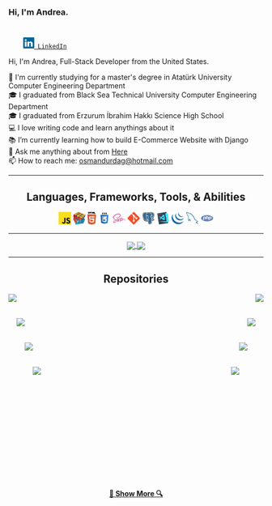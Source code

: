 
### Hi, I'm Andrea.

#####
  <code>
    <a href="https://www.linkedin.com/in/andreajasper/" title="LinkedIn Profile"><img width="22" src="https://github.com/andreajasper/andreajasper/blob/master/images/linkedin.svg"> LinkedIn</a></code>
  <!-- <code><a href="https://www.hackerrank.com/zumrudu_anka" title="HackerRank Profile"><img width="22" src="https://github.com/andreajasper/andreajasper/blob/master/images/hackerrank.png"> HackerRank</a></code>
  <code><a href="https://stackoverflow.com/users/12578260/osman-durdag" title="Stack Overflow Profile"><img width="22" src="https://github.com/andreajasper/andreajasper/blob/master/images/stackoverflow.svg"> Stack Overflow</a></code>
  <code><a href="https://www.instagram.com/osman__durdag/" title="Instagram Profile"><img width="22" src="https://github.com/andreajasper/andreajasper/blob/master/images/instagram.svg"> Instagram</a></code> -->

  Hi, I'm Andrea, Full-Stack Developer from the United States.

  🔬 I'm currently studying for a master's degree in Atatürk University Computer Engineering Department</br>
  🎓 I graduated from Black Sea Technical University Computer Engineering Department</br>
  🎓 I graduated from Erzurum İbrahim Hakkı Science High School</br>
  💻 I love writing code and learn anythings about it</br>
  📚 I’m currently learning how to build E-Commerce Website with Django</br>
  💬 Ask me anything about from <a href="https://github.com/andreajasper/andreajasper/issues" title="Issues">Here</a></br>
  📫 How to reach me: <a href="mailto: osmandurdag@hotmail.com">osmandurdag@hotmail.com</a>

---

<h2 align="center">Languages, Frameworks, Tools, & Abilities</h2>

<p align="center">
  <!-- <code><img title="C" height="25" src="https://github.com/andreajasper/andreajasper/blob/master/images/c.svg"></code>
  <code><img title="C++" height="25" src="https://github.com/andreajasper/andreajasper/blob/master/images/cpp.svg"></code>
  <code><img title="C#" height="25" src="https://github.com/andreajasper/andreajasper/blob/master/images/cSharp.svg"></code>
  <code><img title="Python" height="25" src="https://github.com/andreajasper/andreajasper/blob/master/images/python-original.svg"></code>
  <code><img title="Django" height="25" src="https://github.com/andreajasper/andreajasper/blob/master/images/django.png"></code> -->
  <code><img title="Javascript" height="25" src="https://github.com/andreajasper/andreajasper/blob/master/images/javascript.svg"></code>
  <code><img title="Problem Solving" height="25" src="https://github.com/andreajasper/andreajasper/blob/master/images/problemSolving.png"></code>
  <code><img title="HTML5" height="25" src="https://github.com/andreajasper/andreajasper/blob/master/images/html5.svg"></code>
  <code><img title="CSS" height="25" src="https://github.com/andreajasper/andreajasper/blob/master/images/css.svg"></code>
  <code><img title="SASS" height="25" src="https://github.com/andreajasper/andreajasper/blob/master/images/sass.svg"></code>
  <!-- <code><img title="Gulp" height="25" src="https://github.com/andreajasper/andreajasper/blob/master/images/gulp.svg"></code>
  <code><img title="React" height="25" src="https://github.com/andreajasper/andreajasper/blob/master/images/react-original.svg"></code>
  <code><img title="Redux" height="25" src="https://github.com/andreajasper/andreajasper/blob/master/images/redux.svg"></code>
  <code><img title="AngularJS" height="25" src="https://github.com/andreajasper/andreajasper/blob/master/images/angularjs.png"></code> -->
  <code><img title="Git" height="25" src="https://github.com/andreajasper/andreajasper/blob/master/images/git-original.svg"></code>
  <!-- <code><img title=".NetCore" height="25" src="https://github.com/andreajasper/andreajasper/blob/master/images/dotnetcore.svg"></code> -->
  <code><img title="PostgreSQL" height="25" src="https://github.com/andreajasper/andreajasper/blob/master/images/postgresql.svg"></code>
  <code><img title="Visual Studio Code" height="25" src="https://github.com/andreajasper/andreajasper/blob/master/images/vscode.png"></code>
  <!-- <code><img title="Microsoft Visual Studio" height="25" src="https://github.com/andreajasper/andreajasper/blob/master/images/visualstudio.png"></code> -->
  <code><img title="JQuery" height="25" src="https://github.com/andreajasper/andreajasper/blob/master/images/jquery-original.svg"></code>
  <!-- <code><img title="Java" height="25" src="https://github.com/andreajasper/andreajasper/blob/master/images/java-original.svg"></code> -->
  <!-- <code><img title="JSON" height="25" src="https://github.com/andreajasper/andreajasper/blob/master/images/json.svg"></code> -->
  <!-- <code><img title="Unity" height="25" src="https://github.com/andreajasper/andreajasper/blob/master/images/unity3d.svg"></code>
  <code><img title="Android" height="25" src="https://github.com/andreajasper/andreajasper/blob/master/images/android.svg"></code>
  <code><img title="GitHub" height="25" src="https://github.com/andreajasper/andreajasper/blob/master/images/github.svg"></code> -->
  <code><img title="MySQL" height="25" src="https://github.com/andreajasper/andreajasper/blob/master/images/mysql.svg"></code>
  <!-- <code><img title="npm" height="25" src="https://github.com/andreajasper/andreajasper/blob/master/images/npm.svg"></code> -->
  <code><img title="PHP" height="25" src="https://github.com/andreajasper/andreajasper/blob/master/images/php.svg"></code>
  <!-- <code><img title="Flask" height="25" src="https://github.com/andreajasper/andreajasper/blob/master/images/flask.png"></code> -->
</p>

<hr>

<p align=center>
  <a href="https://github.com/anuraghazra/github-readme-stats" title="Go to Source">
    <img height=175 align="center" src="https://github-readme-stats.vercel.app/api?username=andreajasper&show_icons=true&theme=gotham">
  </a>
  <a href="https://github.com/anuraghazra/github-readme-stats">
  <img height=175 align="center" src="https://github-readme-stats.vercel.app/api/top-langs/?username=andreajasper&hide=c%23,powershell,java&title_color=2aa889&text_color=99d1ce&icon_color=2bbc8a&bg_color=0c1014&langs_count=8&layout=compact" />
  </a>
</p>

<hr>

<h2 align="center">Repositories</h2>

<p width="100%" align="center">
  <a align="left" href="https://github.com/andreajasper/Algorithms" title="Algorithms"><img align="left" height="115" src="https://github-readme-stats.vercel.app/api/pin/?username=andreajasper&repo=Algorithms&theme=gotham"></a><a align="right" href="https://github.com/andreajasper/DataStructures" title="Data Structures"><img align="right" height="115" src="https://github-readme-stats.vercel.app/api/pin/?username=andreajasper&repo=DataStructures&theme=gotham"></a>
</p>
<br><br>
<p width="100%" align="center">
  <a align="left" href="https://github.com/andreajasper/Turkce-Heceleme-CPP" title="Turkce-Heceleme-CPP"><img align="left" height="115" src="https://github-readme-stats.vercel.app/api/pin/?username=andreajasper&repo=Turkce-Heceleme-CPP&theme=gotham"></a>
  <a align="right" href="https://github.com/andreajasper/CopyMoveForgeryDetectionWithDCT" title="Copy&Move Forgery Detection With DCT"><img align="right" height="115" src="https://github-readme-stats.vercel.app/api/pin/?username=andreajasper&repo=CopyMoveForgeryDetectionWithDCT&theme=gotham"></a>
</p>
<br><br>
<p width="100%" align="center">
  <a align="left" href="https://github.com/andreajasper/cpp-openmp-needleman-wunsch" title="Needleman Wunsch Algorithm With OpenMP"><img align="left" height="115" src="https://github-readme-stats.vercel.app/api/pin/?username=andreajasper&repo=cpp-openmp-needleman-wunsch&theme=gotham"></a>
  <a align="right" href="https://github.com/andreajasper/cpp-artificial-neural-networks" title="Artificial Neural Networks"><img align="right" height="115" src="https://github-readme-stats.vercel.app/api/pin/?username=andreajasper&repo=cpp-artificial-neural-networks&theme=gotham"></a>
</p>
<br><br>
<p width="100%" align="center">
  <a align="left" href="https://github.com/andreajasper/javascript-minesweeper" title="Minesweeper"><img align="left" height="115" src="https://github-readme-stats.vercel.app/api/pin/?username=andreajasper&repo=javascript-minesweeper&theme=gotham"></a>
  <a align="right" href="https://github.com/andreajasper/KTU-TraditionalComputerOlympics-2019" title="KTU Traditional Computer Olympics 2019-2020"><img align="right" height="115" src="https://github-readme-stats.vercel.app/api/pin/?username=andreajasper&repo=KTU-TraditionalComputerOlympics-2019&theme=gotham"></a>
</p>
<br><br><br><br><br><br><br><br><br><br><br><br><br>
<h4 align="center">
  <a href=https://github.com/andreajasper?tab=repositories" title="Show Repositories">🔎 Show More 🔍</a>
</h4>


<!--
**andreajasper/andreajasper** is a ✨ _special_ ✨ repository because its `README.md` (this file) appears on your GitHub profile.

Here are some ideas to get you started:

- 🔭 I’m currently working on ...
- 🌱 I’m currently learning ...
- 👯 I’m looking to collaborate on ...
- 🤔 I’m looking for help with ...
- 💬 Ask me about ...
- 📫 How to reach me: ...
- 😄 Pronouns: ...
- ⚡ Fun fact: ...


Notes: If you want use this readme, firstly star it please. If you can't align your repositories like this, please change your repository desription to shorter than now. Maybe 4 or 5 word will be good.


-->
